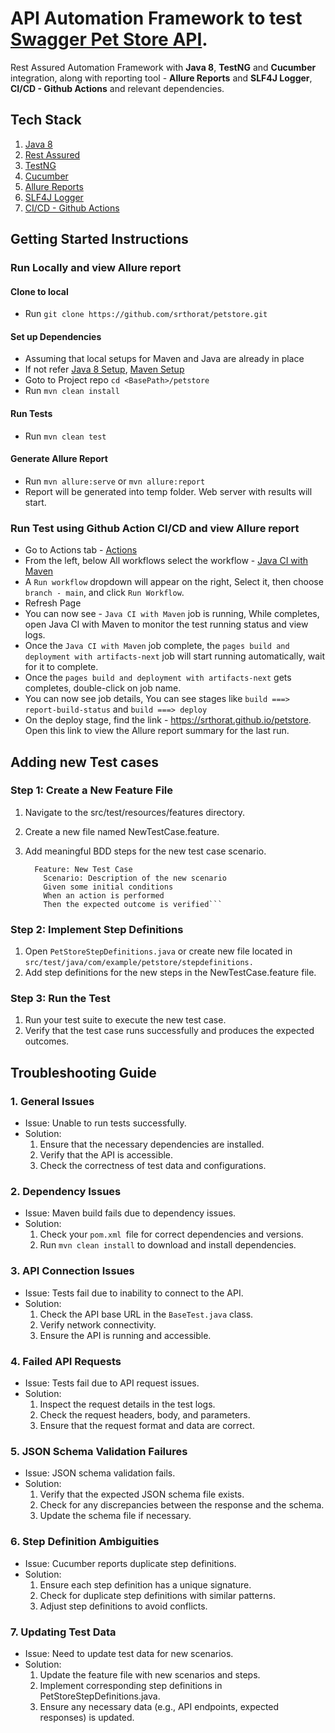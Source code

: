 # API Automation Framework to test [Swagger Pet Store API](https://petstore.swagger.io/).
Rest Assured Automation Framework with **Java 8**, **TestNG** and **Cucumber** integration, along with reporting tool - **Allure Reports** and **SLF4J Logger**, **CI/CD - Github Actions** and relevant dependencies.

## Tech Stack
1. [Java 8](https://www.oracle.com/java/technologies/java8.html)
2. [Rest Assured](https://rest-assured.io/)
3. [TestNG](https://testng.org/)
4. [Cucumber](https://cucumber.io/)
5. [Allure Reports](https://allurereport.org/)
6. [SLF4J Logger](https://www.slf4j.org/)
7. [CI/CD - Github Actions](https://docs.github.com/en/actions)

## Getting Started Instructions
### Run Locally and view Allure report
#### Clone to local
* Run `git clone https://github.com/srthorat/petstore.git` 

#### Set up Dependencies 
* Assuming that local setups for Maven and Java are already in place
* If not refer [Java 8 Setup](https://docs.oracle.com/javase/8/docs/technotes/guides/install/install_overview.html), [Maven Setup](https://www.baeldung.com/install-maven-on-windows-linux-mac)
* Goto to Project repo `cd <BasePath>/petstore`
* Run `mvn clean install`

#### Run Tests
* Run `mvn clean test`

#### Generate Allure Report
* Run `mvn allure:serve` or `mvn allure:report`
* Report will be generated into temp folder. Web server with results will start.

### Run Test using Github Action CI/CD and view Allure report
* Go to Actions tab - [Actions](https://github.com/srthorat/petstore/actions)
* From the left, below All workflows select the workflow - [Java CI with Maven](https://github.com/srthorat/petstore/actions/workflows/petstore-ci.yml)
* A `Run workflow` dropdown will appear on the right, Select it, then choose `branch - main`, and click `Run Workflow`.
* Refresh Page
* You can now see - `Java CI with Maven` job is running, While completes, open Java CI with Maven to monitor the test 
running status and view logs.
* Once the `Java CI with Maven` job complete, the `pages build and deployment with artifacts-next` job will start 
running automatically, wait for it to complete.
* Once the `pages build and deployment with artifacts-next` gets completes, double-click on job name.
* You can now see job details, You can see stages like `build ===> report-build-status` and `build ===> deploy`
* On the deploy stage, find the link - https://srthorat.github.io/petstore. Open this link to view the Allure report 
summary for the last run.

## Adding new Test cases
### Step 1: Create a New Feature File
1. Navigate to the src/test/resources/features directory.
2. Create a new file named NewTestCase.feature.
3. Add meaningful BDD steps for the new test case scenario.

   ```Example NewTestCase.feature:
     Feature: New Test Case 
       Scenario: Description of the new scenario 
       Given some initial conditions
       When an action is performed
       Then the expected outcome is verified```
   
### Step 2: Implement Step Definitions
1. Open `PetStoreStepDefinitions.java` or create new file located in `src/test/java/com/example/petstore/stepdefinitions.`
2. Add step definitions for the new steps in the NewTestCase.feature file.

### Step 3: Run the Test
1. Run your test suite to execute the new test case.
2. Verify that the test case runs successfully and produces the expected outcomes.

## Troubleshooting Guide
### 1. General Issues
* Issue: Unable to run tests successfully.
* Solution:
  1. Ensure that the necessary dependencies are installed.
  2. Verify that the API is accessible.
  3. Check the correctness of test data and configurations.
### 2. Dependency Issues
* Issue: Maven build fails due to dependency issues.
* Solution:
  1. Check your `pom.xml `file for correct dependencies and versions.
  2. Run `mvn clean install` to download and install dependencies.
### 3. API Connection Issues
* Issue: Tests fail due to inability to connect to the API. 
* Solution:
  1. Check the API base URL in the `BaseTest.java` class.
  2. Verify network connectivity.
  3. Ensure the API is running and accessible.
### 4. Failed API Requests
* Issue: Tests fail due to API request issues.
* Solution:
  1. Inspect the request details in the test logs. 
  2. Check the request headers, body, and parameters. 
  3. Ensure that the request format and data are correct.
### 5. JSON Schema Validation Failures
* Issue: JSON schema validation fails. 
* Solution:
  1. Verify that the expected JSON schema file exists. 
  2. Check for any discrepancies between the response and the schema. 
  3. Update the schema file if necessary.
### 6. Step Definition Ambiguities
* Issue: Cucumber reports duplicate step definitions. 
* Solution:
  1. Ensure each step definition has a unique signature. 
  2. Check for duplicate step definitions with similar patterns. 
  3. Adjust step definitions to avoid conflicts.
### 7. Updating Test Data
* Issue: Need to update test data for new scenarios. 
* Solution:
  1. Update the feature file with new scenarios and steps.
  2. Implement corresponding step definitions in PetStoreStepDefinitions.java. 
  3. Ensure any necessary data (e.g., API endpoints, expected responses) is updated.
